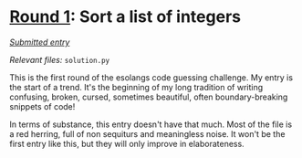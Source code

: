 # [Round 1](https://cg.esolangs.gay/1/): Sort a list of integers

[*Submitted entry*](https://cg.esolangs.gay/1/#1)

*Relevant files:* `solution.py`

This is the first round of the esolangs code guessing challenge. My entry is the start of a trend. It's the beginning of
my long tradition of writing confusing, broken, cursed, sometimes beautiful, often boundary-breaking snippets of code!

In terms of substance, this entry doesn't have that much. Most of the file is a red herring, full of non sequiturs and
meaningless noise. It won't be the first entry like this, but they will only improve in elaborateness.